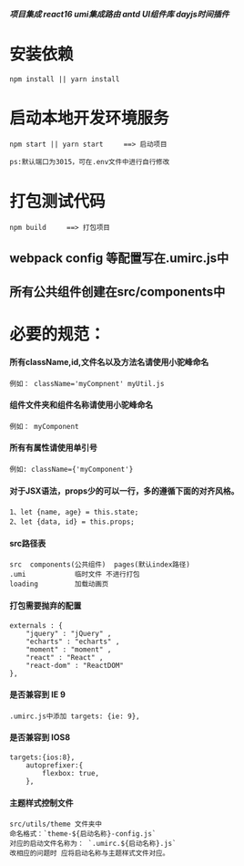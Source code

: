 ﻿##### 项目集成 react16 umi集成路由  antd UI组件库 dayjs时间插件

# 安装依赖

    npm install || yarn install

# 启动本地开发环境服务

    npm start || yarn start     ==> 启动项目
    
    ps:默认端口为3015，可在.env文件中进行自行修改
    
# 打包测试代码

    npm build     ==> 打包项目

## webpack config 等配置写在.umirc.js中

## 所有公共组件创建在src/components中

# 必要的规范：
#### 所有className,id,文件名以及方法名请使用小驼峰命名
    例如： className='myCompnent' myUtil.js
          
#### 组件文件夹和组件名称请使用小驼峰命名

    例如： myComponent

#### 所有有属性请使用单引号

    例如: className={'myComponent'}
    
#### 对于JSX语法，props少的可以一行，多的遵循下面的对齐风格。
    
    1、let {name, age} = this.state;
    2、let {data, id} = this.props;


#### src路径表

    src  components(公共组件)  pages(默认index路径)
    .umi            临时文件 不进行打包
    loading         加载动画页

#### 打包需要抛弃的配置

    externals : {
        "jquery" : "jQuery" ,
        "echarts" : "echarts" ,
        "moment" : "moment" ,
        "react" : "React" ,
        "react-dom" : "ReactDOM"
    },
    
#### 是否兼容到 IE 9
    
    .umirc.js中添加 targets: {ie: 9},
    
#### 是否兼容到 IOS8

    targets:{ios:8},
        autoprefixer:{
            flexbox: true,
        },

#### 主题样式控制文件

    src/utils/theme 文件夹中
    命名格式：`theme-${启动名称}-config.js`
    对应的启动文件名称为： `.umirc.${启动名称}.js`
    改相应的问题时 应将启动名称与主题样式文件对应。